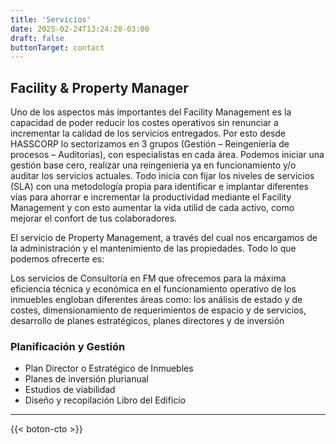 ```yaml
---
title: 'Servicios'
date: 2025-02-24T13:24:20-03:00
draft: false
buttonTarget: contact
---
```

## Facility & Property Manager

Uno de los aspectos más importantes del Facility Management es la capacidad de poder reducir los costes operativos sin renunciar a incrementar la calidad de los servicios entregados. Por esto desde HASSCORP lo sectorizamos en 3 grupos (Gestión – Reingeniería de procesos – Auditorias), con especialistas en cada área. Podemos iniciar una gestión base cero, realizar una reingenieria ya en funcionamiento y/o auditar los servicios actuales. Todo inicia con fijar los niveles de servicios (SLA) con una metodología propia para identificar e implantar diferentes vías para ahorrar e incrementar la productividad mediante el Facility Management y con esto aumentar la vida utilid de cada activo, como mejorar el confort de tus colaboradores.

El servicio de Property Management, a través del cual nos encargamos de la administración y el mantenimiento de las propiedades. 
Todo lo que podemos ofrecerte es:

Los servicios de Consultoría en FM que ofrecemos para la máxima eficiencia técnica y económica en el funcionamiento operativo de los inmuebles engloban diferentes áreas como: los análisis de estado y de costes, dimensionamiento de requerimientos de espacio y de servicios, desarrollo de planes estratégicos, planes directores y de inversión

### Planificación y Gestión
*   Plan Director o Estratégico de Inmuebles
*   Planes de inversión plurianual
*   Estudios de viabilidad
*   Diseño y recopilación Libro del Edificio


---

{{< boton-cto >}}
